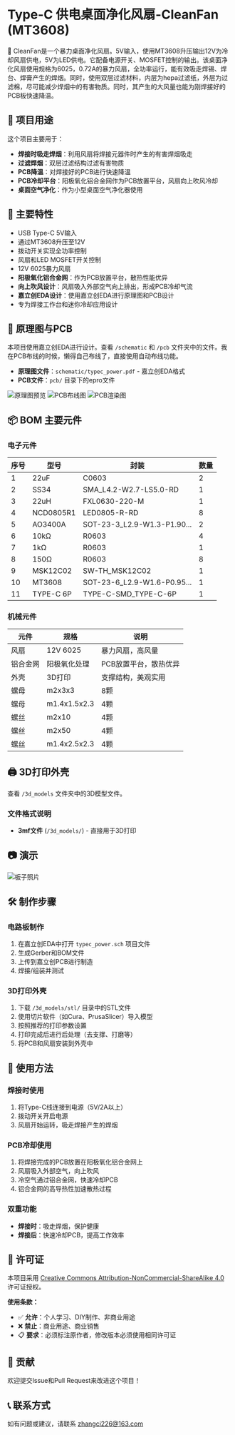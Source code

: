 # Type-C 供电桌面净化风扇-CleanFan (MT3608)

🎉 CleanFan是一个暴力桌面净化风扇。5V输入，使用MT3608升压输出12V为冷却风扇供电，5V为LED供电。它配备电源开关、MOSFET控制的输出。该桌面净化风扇使用规格为6025，0.72A的暴力风扇，全功率运行，能有效吸走焊锡、焊台、焊膏产生的焊烟。同时，使用双层过滤材料，内层为hepa过滤纸，外层为过滤棉，尽可能减少焊烟中的有害物质。同时，其产生的大风量也能为刚焊接好的PCB板快速降温。

## 🎯 项目用途

这个项目主要用于：
- **焊接时吸走焊烟**：利用风扇将焊接元器件时产生的有害焊烟吸走
- **过滤焊烟**：双层过滤结构过滤有害物质
- **PCB降温**：对焊接好的PCB进行快速降温
- **PCB冷却平台**：阳极氧化铝合金网作为PCB放置平台，风扇向上吹风冷却
- **桌面空气净化**：作为小型桌面空气净化器使用

## 🔋 主要特性

- USB Type-C 5V输入
- 通过MT3608升压至12V
- 拨动开关实现全功率控制
- 风扇和LED MOSFET开关控制
- 12V 6025暴力风扇
- **阳极氧化铝合金网**：作为PCB放置平台，散热性能优异
- **向上吹风设计**：风扇吸入外部空气向上排出，形成PCB冷却气流
- **嘉立创EDA设计**：使用嘉立创EDA进行原理图和PCB设计
- 专为焊接工作台和迷你冷却应用设计

## 📐 原理图与PCB

本项目使用嘉立创EDA进行设计。查看 `/schematic` 和 `/pcb` 文件夹中的文件。我在PCB布线的时候，懒得自己布线了，直接使用自动布线功能。

- **原理图文件**：`schematic/typec_power.pdf` - 嘉立创EDA格式
- **PCB文件**：`pcb/` 目录下的epro文件

![原理图预览](schematic/schematic.png)
![PCB布线图](pcb/pcb.png)
![PCB渲染图](pcb/typec_power_pcb.png)

## 📦 BOM 主要元件

### 电子元件
| 序号 | 型号         | 封装                        | 数量 |
|------|--------------|-----------------------------|------|
| 1    | 22uF         | C0603                       | 2    |
| 2    | SS34         | SMA_L4.2-W2.7-LS5.0-RD      | 1    |
| 3    | 22uH         | FXL0630-220-M               | 1    |
| 4    | NCD0805R1    | LED0805-R-RD                | 8    |
| 5    | AO3400A      | SOT-23-3_L2.9-W1.3-P1.90... | 2    |
| 6    | 10kΩ         | R0603                       | 4    |
| 7    | 1kΩ          | R0603                       | 1    |
| 8    | 150Ω         | R0603                       | 8    |
| 9   | MSK12C02     | SW-TH_MSK12C02              | 1    |
| 10   | MT3608       | SOT-23-6_L2.9-W1.6-P0.95... | 1    |
| 11   | TYPE-C 6P    | TYPE-C-SMD_TYPE-C-6P        | 1    |

### 机械元件
| 元件 | 规格 | 说明 |
|------|------|------|
| 风扇 | 12V 6025 | 暴力风扇，高风量 |
| 铝合金网 | 阳极氧化处理 | PCB放置平台，散热优异 |
| 外壳 | 3D打印 | 支撑结构，美观实用 |
| 螺母 | m2x3x3 | 8颗 |
| 螺母 | m1.4x1.5x2.3 | 4颗 |
| 螺丝 | m2x10 | 4颗 |
| 螺丝 | m2x50 | 4颗 |
| 螺丝 | m1.4x2.5x2.3 | 4颗 |

## 🖨️ 3D打印外壳

查看 `/3d_models` 文件夹中的3D模型文件。

### 文件格式说明
- **3mf文件** (`/3d_models/`) - 直接用于3D打印


## 📷 演示

![板子照片](docs/demo.jpg)

## 🛠 制作步骤

### 电路板制作
1. 在嘉立创EDA中打开 `typec_power.sch` 项目文件
2. 生成Gerber和BOM文件
3. 上传到嘉立创PCB进行制造
4. 焊接/组装并测试

### 3D打印外壳
1. 下载 `/3d_models/stl/` 目录中的STL文件
2. 使用切片软件（如Cura、PrusaSlicer）导入模型
3. 按照推荐的打印参数设置
4. 打印完成后进行后处理（去支撑、打磨等）
5. 将PCB和风扇安装到外壳中

## 🔧 使用方法

### 焊接时使用
1. 将Type-C线连接到电源（5V/2A以上）
2. 拨动开关开启电源
3. 风扇开始运转，吸走焊接产生的焊烟

### PCB冷却使用
1. 将焊接完成的PCB放置在阳极氧化铝合金网上
2. 风扇吸入外部空气，向上吹风
3. 冷空气通过铝合金网，快速冷却PCB
4. 铝合金网的高导热性加速散热过程

### 双重功能
- **焊接时**：吸走焊烟，保护健康
- **焊接后**：快速冷却PCB，提高工作效率

## 📜 许可证

本项目采用 [Creative Commons Attribution-NonCommercial-ShareAlike 4.0](LICENSE) 许可证授权。

**使用条款：**
- ✅ **允许**：个人学习、DIY制作、非商业用途
- ❌ **禁止**：商业用途、商业销售
- 📋 **要求**：必须标注原作者，修改版本必须使用相同许可证

## 🤝 贡献

欢迎提交Issue和Pull Request来改进这个项目！

## 📞 联系方式

如有问题或建议，请联系 zhangci226@163.com
